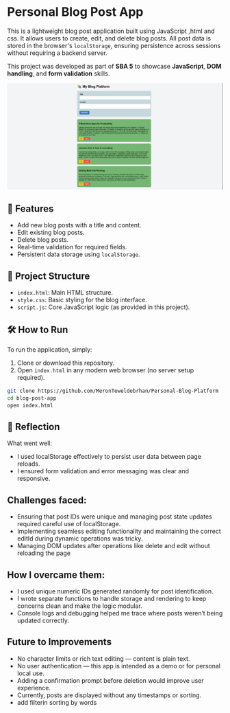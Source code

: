 # Personal  Blog Post App

This is a lightweight blog post application built using  JavaScript ,html and css. It allows users to create, edit, and delete blog posts. All post data is stored in the browser's `localStorage`, ensuring persistence across sessions without requiring a backend server.

This project was developed as part of **SBA 5** to showcase **JavaScript**, **DOM handling**, and **form validation** skills.

![Blog Preview Card Screenshot](MB.png)

## 🚀 Features

- Add new blog posts with a title and content.
- Edit existing blog posts.
- Delete blog posts.
- Real-time validation for required fields.
- Persistent data storage using `localStorage`.

## 📂 Project Structure

- `index.html`: Main HTML structure.
- `style.css`: Basic styling for the blog interface.
- `script.js`: Core JavaScript logic (as provided in this project).

## 🛠️ How to Run

To run the application, simply:

1. Clone or download this repository.
2. Open `index.html` in any modern web browser (no server setup required).

```bash
git clone https://github.com/MeronTeweldebrhan/Personal-Blog-Platform
cd blog-post-app
open index.html
```
## 💭 Reflection
What went well:
* I used localStorage effectively to persist user data between page reloads.
* I ensured form validation and error messaging was clear and responsive.

## Challenges faced:
* Ensuring that post IDs were unique and managing post state updates required careful use of localStorage.
* Implementing seamless editing functionality and maintaining the correct editId during dynamic operations was tricky.
* Managing DOM updates after operations like delete and edit without reloading the page 

## How I overcame them:
* I used unique numeric IDs generated randomly for post identification.
* I wrote separate functions to handle storage and rendering to keep concerns clean and make the logic modular.
* Console logs and debugging helped me trace where posts weren’t being updated correctly.

## Future to Improvements
* No character limits or rich text editing — content is plain text.
* No user authentication — this app is intended as a demo or for personal local use.
* Adding a confirmation prompt before deletion would improve user experience.
* Currently, posts are displayed without any timestamps or sorting.
* add filterin sorting by words

